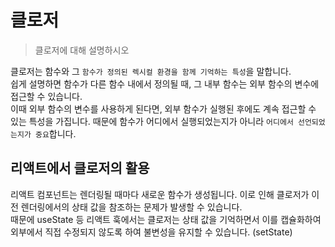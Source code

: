 # 클로저

> 클로저에 대해 설명하시오

클로저는 함수와 그 `함수가 정의된 렉시컬 환경을 함께 기억하는 특성`을 말합니다.<br/>
쉽게 설명하면 함수가 다른 함수 내에서 정의될 때, 그 내부 함수는 외부 함수의 변수에 접근할 수 있습니다.<br/>
이때 외부 함수의 변수를 사용하게 된다면, 외부 함수가 실행된 후에도 계속 접근할 수 있는 특성을 가집니다. 때문에 함수가 어디에서 실행되었는지가 아니라 `어디에서 선언되었는지가 중요`합니다.

## 리액트에서 클로저의 활용

리액트 컴포넌트는 렌더링될 때마다 새로운 함수가 생성됩니다. 이로 인해 클로저가 이전 렌더링에서의 상태 값을 참조하는 문제가 발생할 수 있습니다.<br/>
때문에 useState 등 리액트 훅에서는 클로저는 상태 값을 기억하면서 이를 캡슐화하여 외부에서 직접 수정되지 않도록 하여 불변성을 유지할 수 있습니다. (setState)
